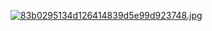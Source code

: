 [![83b0295134d126414839d5e99d923748.jpg](https://i.postimg.cc/zDQPr8TL/83b0295134d126414839d5e99d923748.jpg)](https://postimg.cc/HjQt0GZH)
